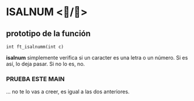 # ISALNUM   <🔡/🔢>

## prototipo de la función
```int ft_isalnumm(int c)```

**isalnum** simplemente verifica si un caracter es una letra o un número. Si es así, lo deja pasar.
Si no lo es, no.

###  PRUEBA ESTE MAIN
... no te lo vas a creer, es igual a las dos anteriores. 
